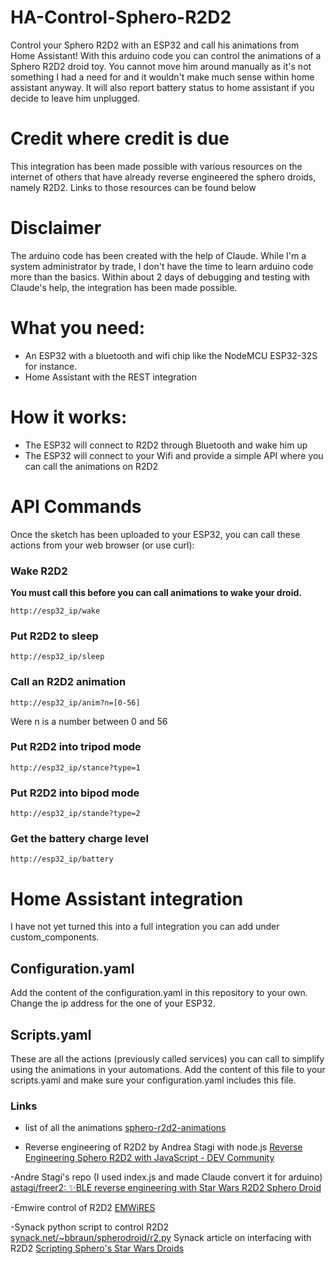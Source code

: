 

# HA-Control-Sphero-R2D2
Control your Sphero R2D2 with an ESP32 and call his animations from Home Assistant!
With this arduino code you can control the animations of a Sphero R2D2 droid toy. 
You cannot move him around manually as it's not something I had a need for and it wouldn't make much sense within home assistant anyway.
It will also report battery status to home assistant if you decide to leave him unplugged.

# Credit where credit is due
This integration has been made possible with various resources on the internet of others that have already reverse engineered the sphero droids, namely R2D2.
Links to those resources can be found below

# Disclaimer
The arduino code has been created with the help of Claude. While I'm a system administrator by trade, I don't have the time to learn arduino code more than the basics. Within about 2 days of debugging and testing with Claude's help, the integration has been made possible.

# What you need:
- An ESP32 with a bluetooth and wifi chip like the NodeMCU ESP32-32S for instance.
- Home Assistant with the REST integration

# How it works:
- The ESP32 will connect to R2D2 through Bluetooth and wake him up
- The ESP32 will connect to your Wifi and provide a simple API where you can call the animations on R2D2

# API Commands
Once the sketch has been uploaded to your ESP32, you can call these actions from your web browser (or use curl):
### Wake R2D2
**You must call this before you can call animations to wake your droid.**

    http://esp32_ip/wake
### Put R2D2 to sleep
    http://esp32_ip/sleep
 ### Call an R2D2 animation
    http://esp32_ip/anim?n=[0-56]
Were n is a number between 0 and 56
### Put R2D2 into tripod mode
    http://esp32_ip/stance?type=1
### Put R2D2 into bipod mode
    http://esp32_ip/stande?type=2
### Get the battery charge level
    http://esp32_ip/battery

# Home Assistant integration
I have not yet turned this into a full integration you can add under custom_components. 

## Configuration.yaml

Add the content of the configuration.yaml in this repository to your own. Change the ip address for the one of your ESP32.

## Scripts.yaml
These are all the actions (previously called services) you can call to simplify using the animations in your automations. Add the content of this file to your scripts.yaml and make sure your configuration.yaml includes this file.

### Links
- list of all the animations
[sphero-r2d2-animations](https://gist.github.com/ivesdebruycker/a31fcfd24d0cb554bf715a9d82c8be95)

- Reverse engineering of R2D2 by Andrea Stagi with node.js
[Reverse Engineering Sphero R2D2 with JavaScript - DEV Community](https://dev.to/astagi/reverse-engineering-sphero-r2d2-with-javascript-16ip)

-Andre Stagi's repo (I used index.js and made Claude convert it for arduino)
[astagi/freer2: ✨BLE reverse engineering with Star Wars R2D2 Sphero Droid](https://github.com/astagi/freer2)

-Emwire control of R2D2
[EMWiRES](http://www.emwires.com/ESP32USB/index.html#ESP02)

-Synack python script to control R2D2
[synack.net/~bbraun/spherodroid/r2.py](http://www.synack.net/~bbraun/spherodroid/r2.py)
Synack article on interfacing with R2D2
[Scripting Sphero's Star Wars Droids](http://www.synack.net/~bbraun/spherodroid/)
